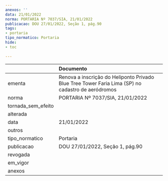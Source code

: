 ```yaml
---
anexos: ''
data: 21/01/2022
norma: PORTARIA Nº 7037/SIA, 21/01/2022
publicacao: DOU 27/01/2022, Seção 1, pág.90
tags:
- portaria
tipo_normatico: Portaria
hide: 
- toc 
 
---
```


|                    | Documento                                                                                         |
|:-------------------|:--------------------------------------------------------------------------------------------------|
| ementa             | Renova a inscrição do Heliponto Privado Blue Tree Tower Faria Lima (SP) no cadastro de aeródromos |
| norma              | PORTARIA Nº 7037/SIA, 21/01/2022                                                                  |
| tornada_sem_efeito |                                                                                                   |
| alterada           |                                                                                                   |
| data               | 21/01/2022                                                                                        |
| outros             |                                                                                                   |
| tipo_normatico     | Portaria                                                                                          |
| publicacao         | DOU 27/01/2022, Seção 1, pág.90                                                                   |
| revogada           |                                                                                                   |
| em_vigor           |                                                                                                   |
| anexos             |                                                                                                   |